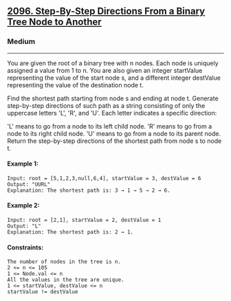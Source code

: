 [2096. Step-By-Step Directions From a Binary Tree Node to Another](https://leetcode.com/problems/step-by-step-directions-from-a-binary-tree-node-to-another/?envType=daily-question&envId=2024-07-16)
---------------------------------------------------------------------------------------------------------------------------------------------

### Medium
---------------------------------------------------------------------------------------------------------------------------------------------

You are given the root of a binary tree with n nodes. Each node is uniquely assigned a value from 1 to n. You are also given an integer startValue representing the value of the start node s, and a different integer destValue representing the value of the destination node t.

Find the shortest path starting from node s and ending at node t. Generate step-by-step directions of such path as a string consisting of only the uppercase letters 'L', 'R', and 'U'. Each letter indicates a specific direction:

'L' means to go from a node to its left child node.
'R' means to go from a node to its right child node.
'U' means to go from a node to its parent node.
Return the step-by-step directions of the shortest path from node s to node t.

#### Example 1:
```
Input: root = [5,1,2,3,null,6,4], startValue = 3, destValue = 6
Output: "UURL"
Explanation: The shortest path is: 3 → 1 → 5 → 2 → 6.
```
#### Example 2:
```
Input: root = [2,1], startValue = 2, destValue = 1
Output: "L"
Explanation: The shortest path is: 2 → 1.
``` 
#### Constraints:
```
The number of nodes in the tree is n.
2 <= n <= 105
1 <= Node.val <= n
All the values in the tree are unique.
1 <= startValue, destValue <= n
startValue != destValue
```
